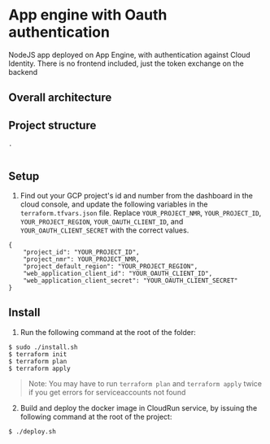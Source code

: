 # App engine with Oauth authentication
NodeJS app deployed on App Engine, with authentication against Cloud Identity. There is no frontend included, just the token exchange on the backend


## Overall architecture



## Project structure
```
.


```

## Setup

1. Find out your GCP project's id and number from the dashboard in the cloud console, and update the following variables in the `terraform.tfvars.json` file. Replace `YOUR_PROJECT_NMR`, `YOUR_PROJECT_ID`,  `YOUR_PROJECT_REGION`, `YOUR_OAUTH_CLIENT_ID`, and `YOUR_OAUTH_CLIENT_SECRET` with the correct values. 

```shell
{
    "project_id": "YOUR_PROJECT_ID",
    "project_nmr": YOUR_PROJECT_NMR,
    "project_default_region": "YOUR_PROJECT_REGION",
    "web_application_client_id": "YOUR_OAUTH_CLIENT_ID",
    "web_application_client_secret": "YOUR_OAUTH_CLIENT_SECRET"
}
```

## Install

1. Run the following command at the root of the folder:
```shell 
$ sudo ./install.sh
$ terraform init
$ terraform plan
$ terraform apply
```

> Note: You may have to run `terraform plan` and `terraform apply` twice if you get errors for serviceaccounts not found

2. Build and deploy the docker image in CloudRun service, by issuing the following command at the root of the project:

```shell
$ ./deploy.sh
```
